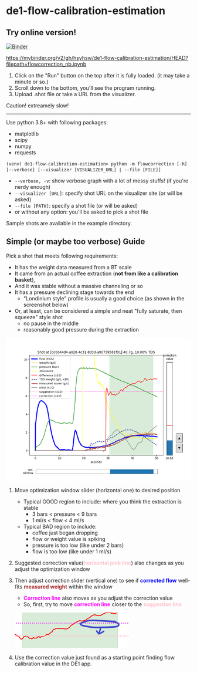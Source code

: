 # de1-flow-calibration-estimation

## Try online version!
[![Binder](https://mybinder.org/badge_logo.svg)](https://mybinder.org/v2/gh/hsyhsw/de1-flow-calibration-estimation/HEAD?filepath=flowcorrection_nb.ipynb)

https://mybinder.org/v2/gh/hsyhsw/de1-flow-calibration-estimation/HEAD?filepath=flowcorrection_nb.ipynb

1. Click on the "Run" button on the top after it is fully loaded. (it may take a minute or so.)
1. Scroll down to the bottom, you'll see the program running.
1. Upload .shot file or take a URL from the visualizer.

Caution! extreamely slow!

---

Use python 3.8+ with following packages:
- matplotlib
- scipy
- numpy
- requests

``` 
(venv) de1-flow-calibration-estimation> python -m flowcorrection [-h] [--verbose] [--visualizer [VISUALIZER_URL] | --file [FILE]]
```
- `--verbose, -v`: show verbose graph with a lot of messy stuffs! (if you're nerdy enough)
- `--visualizer [URL]`: specify shot URL on the visualizer site (or will be asked) 
- `--file [PATH]`: specify a shot file (or will be asked)
- or without any option: you'll be asked to pick a shot file

Sample shots are available in the example directory.

## Simple (or maybe too verbose) Guide

Pick a shot that meets following requirements:
- It has the weight data measured from a BT scale
- It came from an actual coffee extraction
  (<span style="font-weight:bold">not from like a calibration basket</span>),
- And it was stable without a massive channeling or so
- It has a pressure declining stage towards the end
  - "Londinium style" profile is usually a good choice (as shown in the screenshot below)
- Or, at least, can be considered a simple and neat "fully saturate, then squeeze" style shot
  - no pause in the middle
  - reasonably good pressure during the extraction  

![flowcorrection](figure.png)

1. Move optimization window slider (horizontal one) to desired position
    - Typical GOOD region to include: where you think the extraction is stable
      - 3 bars < pressure < 9 bars
      - 1 ml/s < flow < 4 ml/s
    - Typical BAD region to include:
      - coffee just began dropping
      - flow or weight value is spiking
      - pressure is too low (like under 2 bars)
      - flow is too low (like under 1 ml/s)

1. Suggested correction value(<span style="color:pink;font-weight:bold">horizontal pink line</span>)
   also changes as you adjust the optimization window
   
1. Then adjust correction slider (vertical one) to see if <span style="color:blue;font-weight:bold">corrected flow</span>
   well-fits <span style="color:brown;font-weight:bold">measured weight</span> within the window
   - <span style="color:magenta;font-weight:bold">Correction line</span>
    also moves as you adjust the correction value
   - So, first, try to move <span style="color:magenta;font-weight:bold">correction line</span>
     closer to the <span style="color:pink;font-weight:bold">suggestion line</span>

    ![move_correction_line](figure_correction.png)   

1. Use the correction value just found as a starting point finding flow calibration value in the DE1 app.
